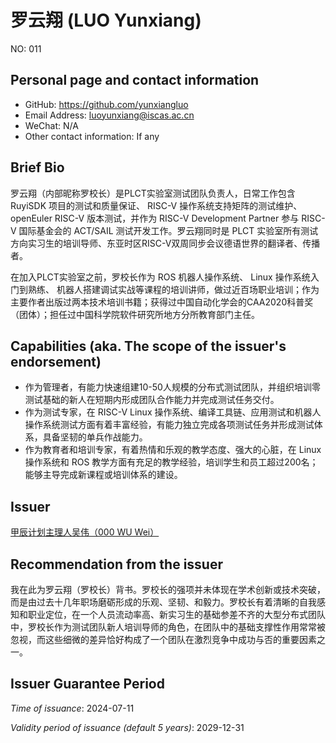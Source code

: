 # 罗云翔 (LUO Yunxiang)

NO: 011

## Personal page and contact information

- GitHub: https://github.com/yunxiangluo
- Email Address: luoyunxiang@iscas.ac.cn
- WeChat: N/A
- Other contact information: If any

## Brief Bio

罗云翔（内部昵称罗校长）是PLCT实验室测试团队负责人，日常工作包含 RuyiSDK 项目的测试和质量保证、 RISC-V 操作系统支持矩阵的测试维护、 openEuler RISC-V 版本测试，并作为 RISC-V Development Partner 参与 RISC-V 国际基金会的 ACT/SAIL 测试开发工作。罗云翔同时是 PLCT 实验室所有测试方向实习生的培训导师、东亚时区RISC-V双周同步会议德语世界的翻译者、传播者。

在加入PLCT实验室之前，罗校长作为 ROS 机器人操作系统、 Linux 操作系统入门到熟练、 机器人搭建调试实战等课程的培训讲师，做过近百场职业培训；作为主要作者出版过两本技术培训书籍；获得过中国自动化学会的CAA2020科普奖（团体）；担任过中国科学院软件研究所地方分所教育部门主任。


## Capabilities (aka. The scope of the issuer's endorsement)

- 作为管理者，有能力快速组建10-50人规模的分布式测试团队，并组织培训零测试基础的新人在短期内形成团队合作能力并完成测试任务交付。
- 作为测试专家，在 RISC-V Linux 操作系统、编译工具链、应用测试和机器人操作系统测试方面有着丰富经验，有能力独立完成各项测试任务并形成测试体系，具备坚韧的单兵作战能力。
- 作为教育者和培训专家，有着热情和乐观的教学态度、强大的心脏，在 Linux 操作系统和 ROS 教学方面有充足的教学经验，培训学生和员工超过200名；能够主导完成新课程或培训体系的建设。

## Issuer

[甲辰计划主理人吴伟（000 WU Wei）](./000-WU-WEI.md)

## Recommendation from the issuer

我在此为罗云翔（罗校长）背书。罗校长的强项并未体现在学术创新或技术突破，而是由过去十几年职场磨砺形成的乐观、坚韧、和毅力。罗校长有着清晰的自我感知和职业定位，在一个人员流动率高、新实习生的基础参差不齐的大型分布式团队中，罗校长作为测试团队新人培训导师的角色，在团队中的基础支撑性作用常常被忽视，而这些细微的差异恰好构成了一个团队在激烈竞争中成功与否的重要因素之一。

## Issuer Guarantee Period

*Time of issuance*: 2024-07-11

*Validity period of issuance (default 5 years)*: 2029-12-31
